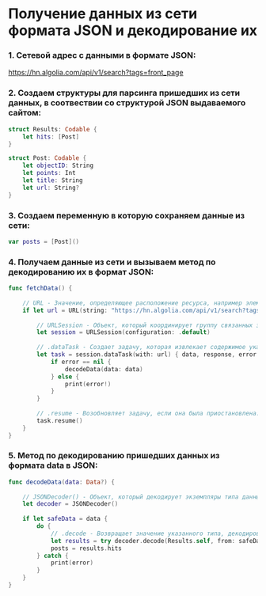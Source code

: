 # Получение данных из сети формата JSON и декодирование их

### 1. Сетевой адрес с данными в формате JSON: 

https://hn.algolia.com/api/v1/search?tags=front_page

### 2. Cоздаем структуры для парсинга пришедших из сети данных, в соотвествии со структурой JSON выдаваемого сайтом:

```Swift
struct Results: Codable {
    let hits: [Post]
}

struct Post: Codable {
    let objectID: String
    let points: Int
    let title: String
    let url: String?
}
```

### 3. Создаем переменную в которую сохраняем данные из сети:

```Swift
var posts = [Post]()
```

### 4. Получаем данные из сети и вызываем метод по декодированию их в формат JSON:

```Swift
func fetchData() {
    
    // URL - Значение, определяющее расположение ресурса, например элемент на удаленном сервере или путь к локальному файлу.
    if let url = URL(string: "https://hn.algolia.com/api/v1/search?tags=front_page") {
        
        // URLSession - Объект, который координирует группу связанных задач передачи данных по сети.
        let session = URLSession(configuration: .default)
        
        // .dataTask - Создает задачу, которая извлекает содержимое указанного URL-адреса, а затем вызывает обработчик по завершении.
        let task = session.dataTask(with: url) { data, response, error in
            if error == nil {
                decodeData(data: data)
            } else {
                print(error!)
            }
        }
        
        // .resume - Возобновляет задачу, если она была приостановлена.
        task.resume()
    }
}
```

### 5. Метод по декодированию пришедших данных из формата data в JSON:

```Swift
func decodeData(data: Data?) {
    
    // JSONDecoder() - Объект, который декодирует экземпляры типа данных из объектов JSON.
    let decoder = JSONDecoder()
    
    if let safeData = data {
        do {
            // .decode - Возвращает значение указанного типа, декодированное из объекта JSON.
            let results = try decoder.decode(Results.self, from: safeData)
            posts = results.hits
        } catch {
            print(error)
        }
    }
}
```
